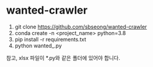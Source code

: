 # wanted-crawler

1. git clone https://github.com/sbseong/wanted-crawler
2. conda create -n <project_name> python=3.8
3. pip install -r requirements.txt
4. python wanted_<version>.py


참고, xlsx 파일이 *.py와 같은 폴더에 있어야 합니다. 
